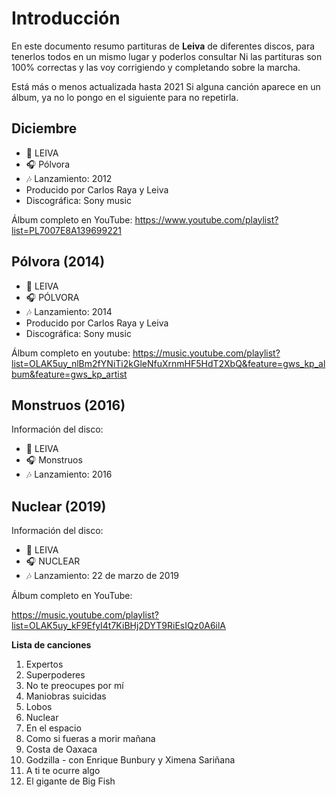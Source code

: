 
# Introducción

En este documento resumo partituras de **Leiva** de diferentes discos, para tenerlos todos en un mismo lugar y poderlos consultar Ni las partituras son 100% correctas y las voy corrigiendo y completando sobre la marcha.

Está más o menos actualizada hasta 2021 Si alguna canción aparece en un álbum, ya no lo pongo en el siguiente para no repetirla.

## Diciembre


- 🎤 LEIVA
- 🎧 Pólvora
- 🎶 Lanzamiento: 2012
- Producido por Carlos Raya y Leiva
- Discográfica: Sony music

Álbum completo en YouTube:
https://www.youtube.com/playlist?list=PL7007E8A139699221

## Pólvora (2014)

- 🎤 LEIVA
- 🎧 PÓLVORA
- 🎶 Lanzamiento: 2014
- Producido por Carlos Raya y Leiva
- Discográfica: Sony music

<div style="page-break-after: always;"></div>

Álbum completo en youtube:
https://music.youtube.com/playlist?list=OLAK5uy_nlBm2fYNiTi2kGleNfuXrnmHF5HdT2XbQ&feature=gws_kp_album&feature=gws_kp_artist

## Monstruos (2016)

Información del disco:

- 🎤 LEIVA
- 🎧 Monstruos
- 🎶 Lanzamiento: 2016

## Nuclear (2019)

Información del disco:

- 🎤 LEIVA
- 🎧 NUCLEAR
- 🎶 Lanzamiento: 22 de marzo de 2019

Álbum completo en YouTube:

https://music.youtube.com/playlist?list=OLAK5uy_kF9EfyI4t7KiBHj2DYT9RiEsIQz0A6ilA

**Lista de canciones**

1. Expertos
2. Superpoderes
3. No te preocupes por mí
4. Maniobras suicidas
5. Lobos
6. Nuclear
7. En el espacio
8. Como si fueras a morir mañana
9. Costa de Oaxaca
10. Godzilla - con Enrique Bunbury y Ximena Sariñana
11. A ti te ocurre algo
12. El gigante de Big Fish
